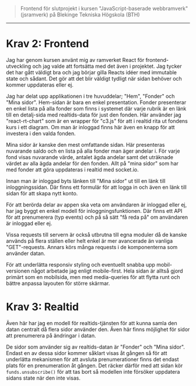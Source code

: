 > Frontend för slutprojekt i kursen "JavaScript-baserade webbramverk" (jsramverk) på Blekinge Tekniska Högskola (BTH)

---------------

Krav 2: Frontend
================

Jag har genom kursen använt mig av ramverket React för frontend-utveckling
och jag valde att fortsätta med det även i projektet. Jag tycker det har
gått väldigt bra och jag börjar gilla Reacts idéer med immutable state och
sådant. Det gör att det blir väldigt tydligt när sidan behöver och kommer
uppdateras eller ej.

Jag har delat upp applikationen i tre huvuddelar; "Hem", "Fonder" och
"Mina sidor". Hem-sidan är bara en enkel presentation. Fonder presenterar
en enkel lista på alla fonder som finns i systemet där varje rubrik är en
länk till en detalj-sida med realtids-data för just den fonden. Här använder
jag "react-rt-chart" som är en wrapper för "c3.js" för att i realtid rita ut
fondens kurs i ett diagram. Om man är inloggad finns här även en knapp för
att investera i den valda fonden.

Mina sidor är kanske den mest omfattande sidan. Här presenteras nuvarande
saldo och en lista på alla fonder man äger andelar i. För varje fond visas
nuvarande värde, antalet ägda andelar samt det uträknade värdet av alla
ägda andelar för den fonden. Allt på "mina sidor" som har med fonder att
göra uppdateras i realtid med socket.io.

Innan man är inloggad byts länken till "Mina sidor" ut till en länk till
inloggningssidan. Där finns ett formulär för att logga in och även en
länk till sidan för att skapa nytt konto.

För att berörda delar av appen ska veta om användaren är inloggad eller ej,
har jag byggt en enkel modell för inloggningsfunktionen. Där finns
ett API för att prenumerera (typ events) och på så sätt "få reda på" om
användaren är inloggad eller ej.

Vissa requests till servern är också utbrutna till egna moduler då de kanske
används på flera ställen eller helt enkel är mer avancerade än vanliga
"GET"-requests. Annars körs många requests i de komponenterna som
använder datan.

För att underlätta responsiv styling och eventuellt snabba upp
mobil-versionen något arbetade jag enligt mobile-first. Hela sidan är
alltså gjord primärt som en mobilsida, men med media-queries för att
flytta runt och bättre anpassa layouten för större skärmar.


Krav 3: Realtid
===============

Även här har jag en modell för realtids-tjänsten för att kunna samla den
datan centralt då flera sidor använder den. Även här finns möjlighet för
sidor att prenumerera på ändringar i datan.

De sidor som använder sig av realtids-datan är "Fonder" och "Mina sidor".
Endast en av dessa sidor kommer såklart visas åt gången så för att
underlätta mekanismen för att avsluta prenumerationer finns det endast
plats för en prenumeration åt gången. Det räcker därför med att sidan
kör `funds.unsubscribe()` för att tas bort så modellen inte försöker
uppdatera sidans state när den inte visas.
